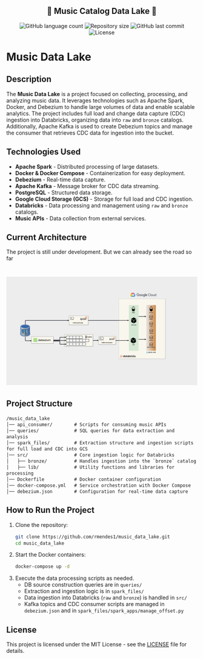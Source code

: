 <h2 align="center"> 
	🚧 Music Catalog Data Lake 🚧
</h2>


<p align="center">
  <img alt="GitHub language count" src="https://img.shields.io/github/languages/count/rmendes1/music_data_lake?color=%2304D361">

 <img alt="Repository size" src="https://img.shields.io/github/repo-size/rmendes1/music_data_lake">
	
 <img alt="GitHub last commit" src="https://img.shields.io/github/last-commit/rmendes1/music_data_lake">

  <img alt="License" src="https://img.shields.io/badge/license-MIT-brightgreen">
</p>

# Music Data Lake

## Description
The **Music Data Lake** is a project focused on collecting, processing, and analyzing music data. It leverages technologies such as Apache Spark, Docker, and Debezium to handle large volumes of data and enable scalable analytics. The project includes full load and change data capture (CDC) ingestion into Databricks, organizing data into `raw` and `bronze` catalogs. Additionally, Apache Kafka is used to create Debezium topics and manage the consumer that retrieves CDC data for ingestion into the bucket.

## Technologies Used
- **Apache Spark** - Distributed processing of large datasets.
- **Docker & Docker Compose** - Containerization for easy deployment.
- **Debezium** - Real-time data capture.
- **Apache Kafka** - Message broker for CDC data streaming.
- **PostgreSQL** - Structured data storage.
- **Google Cloud Storage (GCS)** - Storage for full load and CDC ingestion.
- **Databricks** - Data processing and management using `raw` and `bronze` catalogs.
- **Music APIs** - Data collection from external services.

## Current Architecture
The project is still under development. But we can already see the road so far
<h1 align="center">
    <img alt="MusicDataImg" title="#MusicData" src="cdc_ingestion.drawio.png" />
</h1>

## Project Structure
```
/music_data_lake
│── api_consumer/        # Scripts for consuming music APIs
│── queries/             # SQL queries for data extraction and analysis
│── spark_files/         # Extraction structure and ingestion scripts for full load and CDC into GCS
│── src/                 # Core ingestion logic for Databricks
│   ├── bronze/          # Handles ingestion into the `bronze` catalog
│   ├── lib/             # Utility functions and libraries for processing
│── Dockerfile           # Docker container configuration
│── docker-compose.yml   # Service orchestration with Docker Compose
│── debezium.json        # Configuration for real-time data capture
```

## How to Run the Project
1. Clone the repository:
   ```bash
   git clone https://github.com/rmendes1/music_data_lake.git
   cd music_data_lake
   ```
2. Start the Docker containers:
   ```bash
   docker-compose up -d
   ```
3. Execute the data processing scripts as needed.
   - DB source construction queries are in `queries/`
   - Extraction and ingestion logic is in `spark_files/`
   - Data ingestion into Databricks (`raw` and `bronze`) is handled in `src/`
   - Kafka topics and CDC consumer scripts are managed in `debezium.json` and in `spark_files/spark_apps/manage_offset.py`

## License
This project is licensed under the MIT License - see the [LICENSE](LICENSE) file for details.

